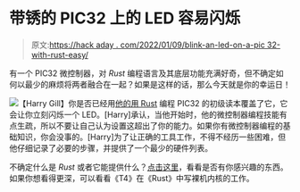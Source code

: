 # 带锈的 PIC32 上的 LED 容易闪烁

> 原文:[https://hack aday . com/2022/01/09/blink-an-led-on-a-pic 32-with-rust-easy/](https://hackaday.com/2022/01/09/blink-an-led-on-a-pic32-with-rust-easily/)

有一个 PIC32 微控制器，对 *Rust* 编程语言及其底层功能充满好奇，但不确定如何以最少的麻烦将两者融合在一起？如果是这样的话，那么今天就是你的幸运日！

![](../Images/d5f74b3ef8acb888fdba5b82392b5b72.png)【Harry Gill】你是否已经用[他的用 Rust](https://gill.net.in/posts/pic32-blink-led-rust/) 编程 PIC32 的初级读本覆盖了它，它会让你立刻闪烁一个 LED。[Harry]承认，当他开始时，他的微控制器编程技能有点生疏，所以不要让自己认为设置这超出了你的能力。如果你有微控制器编程的基础知识，你会没事的。[Harry]为了让正确的工具工作，不得不经历一些困难，但他仔细记录了必要的步骤，并提供了一个最少的硬件列表。

不确定什么是 *Rust* 或者它能提供什么？[点击这里](https://hackaday.com/2015/12/18/programming-with-rust/)，看看是否有你感兴趣的东西。如果你想看得更深，可以看看《T4》在《Rust》中写裸机内核的工作。